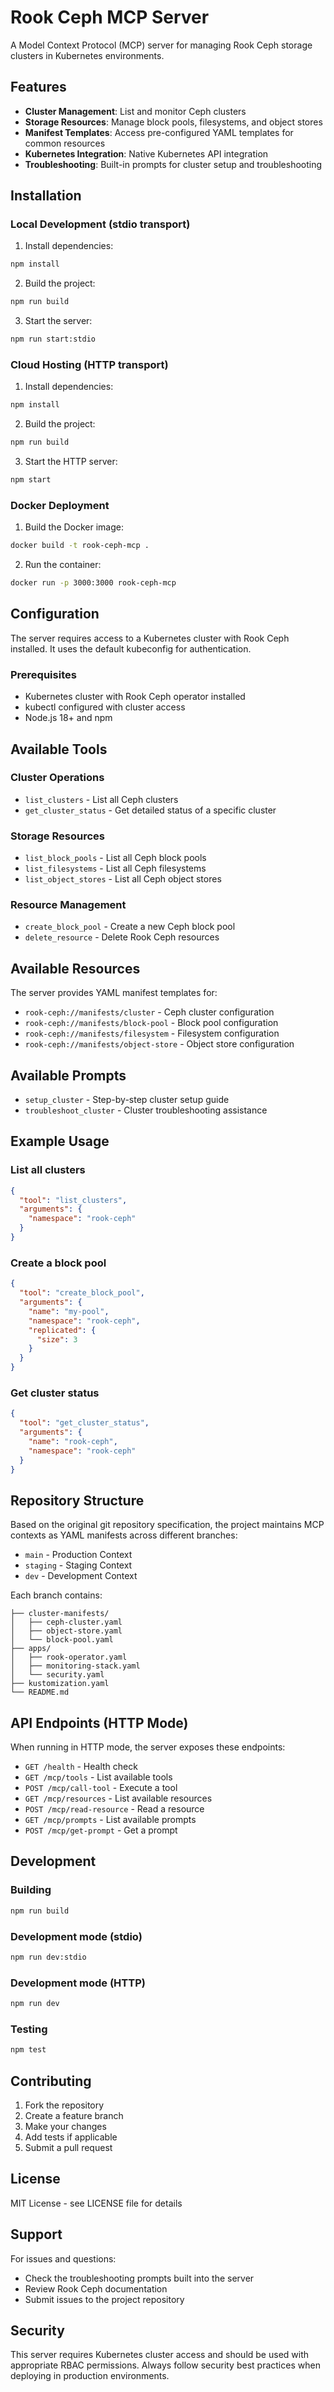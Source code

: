 # Rook Ceph MCP Server

A Model Context Protocol (MCP) server for managing Rook Ceph storage clusters in Kubernetes environments.

## Features

- **Cluster Management**: List and monitor Ceph clusters
- **Storage Resources**: Manage block pools, filesystems, and object stores
- **Manifest Templates**: Access pre-configured YAML templates for common resources
- **Kubernetes Integration**: Native Kubernetes API integration
- **Troubleshooting**: Built-in prompts for cluster setup and troubleshooting

## Installation

### Local Development (stdio transport)

1. Install dependencies:
```bash
npm install
```

2. Build the project:
```bash
npm run build
```

3. Start the server:
```bash
npm run start:stdio
```

### Cloud Hosting (HTTP transport)

1. Install dependencies:
```bash
npm install
```

2. Build the project:
```bash
npm run build
```

3. Start the HTTP server:
```bash
npm start
```

### Docker Deployment

1. Build the Docker image:
```bash
docker build -t rook-ceph-mcp .
```

2. Run the container:
```bash
docker run -p 3000:3000 rook-ceph-mcp
```

## Configuration

The server requires access to a Kubernetes cluster with Rook Ceph installed. It uses the default kubeconfig for authentication.

### Prerequisites

- Kubernetes cluster with Rook Ceph operator installed
- kubectl configured with cluster access
- Node.js 18+ and npm

## Available Tools

### Cluster Operations
- `list_clusters` - List all Ceph clusters
- `get_cluster_status` - Get detailed status of a specific cluster

### Storage Resources
- `list_block_pools` - List all Ceph block pools
- `list_filesystems` - List all Ceph filesystems
- `list_object_stores` - List all Ceph object stores

### Resource Management
- `create_block_pool` - Create a new Ceph block pool
- `delete_resource` - Delete Rook Ceph resources

## Available Resources

The server provides YAML manifest templates for:
- `rook-ceph://manifests/cluster` - Ceph cluster configuration
- `rook-ceph://manifests/block-pool` - Block pool configuration
- `rook-ceph://manifests/filesystem` - Filesystem configuration
- `rook-ceph://manifests/object-store` - Object store configuration

## Available Prompts

- `setup_cluster` - Step-by-step cluster setup guide
- `troubleshoot_cluster` - Cluster troubleshooting assistance

## Example Usage

### List all clusters
```json
{
  "tool": "list_clusters",
  "arguments": {
    "namespace": "rook-ceph"
  }
}
```

### Create a block pool
```json
{
  "tool": "create_block_pool",
  "arguments": {
    "name": "my-pool",
    "namespace": "rook-ceph",
    "replicated": {
      "size": 3
    }
  }
}
```

### Get cluster status
```json
{
  "tool": "get_cluster_status",
  "arguments": {
    "name": "rook-ceph",
    "namespace": "rook-ceph"
  }
}
```

## Repository Structure

Based on the original git repository specification, the project maintains MCP contexts as YAML manifests across different branches:

- `main` - Production Context
- `staging` - Staging Context  
- `dev` - Development Context

Each branch contains:
```
├── cluster-manifests/
│   ├── ceph-cluster.yaml
│   ├── object-store.yaml
│   └── block-pool.yaml
├── apps/
│   ├── rook-operator.yaml
│   ├── monitoring-stack.yaml
│   └── security.yaml
├── kustomization.yaml
└── README.md
```

## API Endpoints (HTTP Mode)

When running in HTTP mode, the server exposes these endpoints:

- `GET /health` - Health check
- `GET /mcp/tools` - List available tools
- `POST /mcp/call-tool` - Execute a tool
- `GET /mcp/resources` - List available resources
- `POST /mcp/read-resource` - Read a resource
- `GET /mcp/prompts` - List available prompts
- `POST /mcp/get-prompt` - Get a prompt

## Development

### Building
```bash
npm run build
```

### Development mode (stdio)
```bash
npm run dev:stdio
```

### Development mode (HTTP)
```bash
npm run dev
```

### Testing
```bash
npm test
```

## Contributing

1. Fork the repository
2. Create a feature branch
3. Make your changes
4. Add tests if applicable
5. Submit a pull request

## License

MIT License - see LICENSE file for details

## Support

For issues and questions:
- Check the troubleshooting prompts built into the server
- Review Rook Ceph documentation
- Submit issues to the project repository

## Security

This server requires Kubernetes cluster access and should be used with appropriate RBAC permissions. Always follow security best practices when deploying in production environments.
